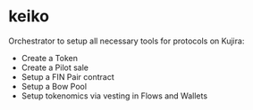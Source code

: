 # keiko

Orchestrator to setup all necessary tools for protocols on Kujira:
- Create a Token
- Create a Pilot sale
- Setup a FIN Pair contract
- Setup a Bow Pool 
- Setup tokenomics via vesting in Flows and Wallets